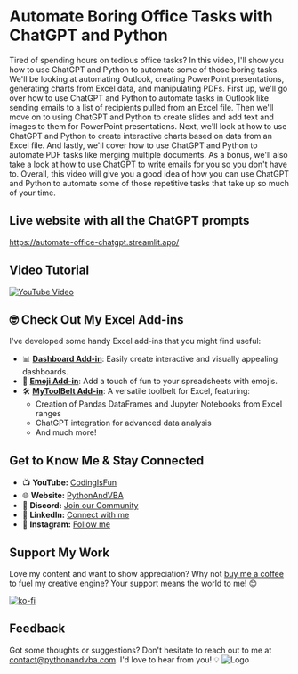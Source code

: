 # Automate Boring Office Tasks with ChatGPT and Python
Tired of spending hours on tedious office tasks? In this video, I'll show you how to use ChatGPT and Python to automate some of those boring tasks. We'll be looking at automating Outlook, creating PowerPoint presentations, generating charts from Excel data, and manipulating PDFs.
First up, we'll go over how to use ChatGPT and Python to automate tasks in Outlook like sending emails to a list of recipients pulled from an Excel file. Then we'll move on to using ChatGPT and Python to create slides and add text and images to them for PowerPoint presentations.
Next, we'll look at how to use ChatGPT and Python to create interactive charts based on data from an Excel file. And lastly, we'll cover how to use ChatGPT and Python to automate PDF tasks like merging multiple documents.
As a bonus, we'll also take a look at how to use ChatGPT to write emails for you so you don't have to.
Overall, this video will give you a good idea of how you can use ChatGPT and Python to automate some of those repetitive tasks that take up so much of your time.

## Live website with all the ChatGPT prompts
https://automate-office-chatgpt.streamlit.app/

## Video Tutorial
[![YouTube Video](https://img.youtube.com/vi/mCk4Rabkmjc/0.jpg)](https://youtu.be/mCk4Rabkmjc)



## 🤓 Check Out My Excel Add-ins
I've developed some handy Excel add-ins that you might find useful:

- 📊 **[Dashboard Add-in](https://pythonandvba.com/grafly)**: Easily create interactive and visually appealing dashboards.
- 🤪 **[Emoji Add-in](https://pythonandvba.com/emojify)**: Add a touch of fun to your spreadsheets with emojis.
- 🛠️ **[MyToolBelt Add-in](https://pythonandvba.com/mytoolbelt)**: A versatile toolbelt for Excel, featuring:
  - Creation of Pandas DataFrames and Jupyter Notebooks from Excel ranges
  - ChatGPT integration for advanced data analysis
  - And much more!


## Get to Know Me & Stay Connected
- 📺 **YouTube:** [CodingIsFun](https://youtube.com/c/CodingIsFun)
- 🌐 **Website:** [PythonAndVBA](https://pythonandvba.com)
- 💬 **Discord:** [Join our Community](https://pythonandvba.com/discord)
- 💼 **LinkedIn:** [Connect with me](https://www.linkedin.com/in/sven-bosau/)
- 📸 **Instagram:** [Follow me](https://www.instagram.com/codingisfun_official/)

## Support My Work
Love my content and want to show appreciation? Why not [buy me a coffee](https://pythonandvba.com/coffee-donation) to fuel my creative engine? Your support means the world to me! 😊

[![ko-fi](https://ko-fi.com/img/githubbutton_sm.svg)](https://pythonandvba.com/coffee-donation)

## Feedback
Got some thoughts or suggestions? Don't hesitate to reach out to me at contact@pythonandvba.com. I'd love to hear from you! 💡
![Logo](https://www.pythonandvba.com/banner-img)
